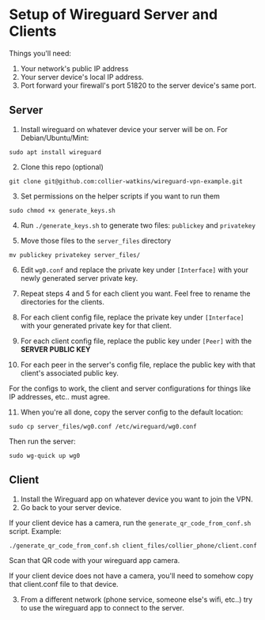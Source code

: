 # Setup of Wireguard Server and Clients

Things you'll need:
1. Your network's public IP address
2. Your server device's local IP address.
3. Port forward your firewall's port 51820 to the server device's same port.

## Server
1. Install wireguard on whatever device your server will be on. For Debian/Ubuntu/Mint:

`sudo apt install wireguard`

2. Clone this repo (optional)
   
`git clone git@github.com:collier-watkins/wireguard-vpn-example.git`

3. Set permissions on the helper scripts if you want to run them

`sudo chmod +x generate_keys.sh`

4. Run `./generate_keys.sh` to generate two files: `publickey` and `privatekey`

5. Move those files to the `server_files` directory

`mv publickey privatekey server_files/`

6. Edit `wg0.conf` and replace the private key under `[Interface]` with your newly generated server private key.

7. Repeat steps 4 and 5 for each client you want. Feel free to rename the directories for the clients.

8. For each client config file, replace the private key under `[Interface]` with your generated private key for that client.
9. For each client config file, replace the public key under `[Peer]` with the **SERVER PUBLIC KEY**
10. For each peer in the server's config file, replace the public key with that client's associated public key.

For the configs to work, the client and server configurations for things like IP addresses, etc.. must agree.

11. When you're all done, copy the server config to the default location:

`sudo cp server_files/wg0.conf /etc/wireguard/wg0.conf`

Then run the server:

`sudo wg-quick up wg0`

## Client
1. Install the Wireguard app on whatever device you want to join the VPN.
2. Go back to your server device.

If your client device has a camera, run the `generate_qr_code_from_conf.sh` script. Example:

` ./generate_qr_code_from_conf.sh client_files/collier_phone/client.conf `

Scan that QR code with your wireguard app camera.

If your client device does not have a camera, you'll need to somehow copy that client.conf file to that device.

3. From a different network (phone service, someone else's wifi, etc..) try to use the wireguard app to connect to the server.

